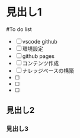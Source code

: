 # 見出し1

#To do list

- [ ] vscode github
- [ ] 環境設定
- [ ] github pages
- [ ] コンテンツ作成
- [ ] ナレッジベースの構築
- [ ]
- [ ]
- [ ]

## 見出し2
### 見出し3